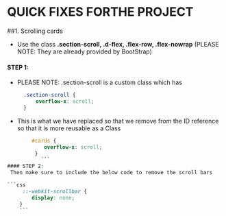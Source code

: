 # QUICK FIXES FORTHE PROJECT

##1.  Scrolling cards

- Use the class **.section-scroll,  .d-flex, .flex-row, .flex-nowrap** (PLEASE NOTE: They are already provided by BootStrap)
 
 
 #### STEP 1:
- PLEASE NOTE: .section-scroll is a custom class which has
  
  
  ```css
    .section-scroll {
        overflow-x: scroll;
    }
    ```
 - This is what we have replaced so that we remove from the ID reference so that it is more reusable as a Class
        
```css
        #cards {
            overflow-x: scroll;
         }
           ```
#### STEP 2:
 Then make sure to include the below code to remove the scroll bars

```css    
     ::-webkit-scrollbar {
        display: none;
    }
    ```
    
